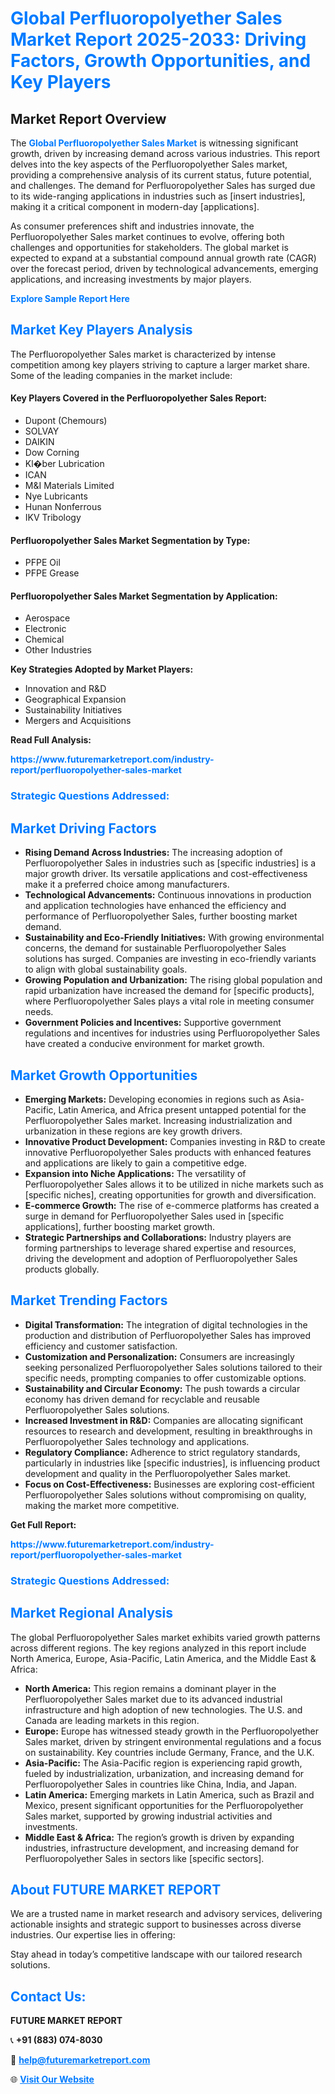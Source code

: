 <h1 style="color: #007BFF;">Global Perfluoropolyether Sales Market Report 2025-2033: Driving Factors, Growth Opportunities, and Key Players</h1>

<section id="overview">
<h2>Market Report Overview</h2>
<p>The <a href="https://www.futuremarketreport.com/industry-report/perfluoropolyether-sales-market" style="color: #007BFF; text-decoration: none;"><strong>Global Perfluoropolyether Sales Market</strong></a> is witnessing significant growth, driven by increasing demand across various industries. This report delves into the key aspects of the Perfluoropolyether Sales market, providing a comprehensive analysis of its current status, future potential, and challenges. The demand for Perfluoropolyether Sales has surged due to its wide-ranging applications in industries such as [insert industries], making it a critical component in modern-day [applications].</p>
<p>As consumer preferences shift and industries innovate, the Perfluoropolyether Sales market continues to evolve, offering both challenges and opportunities for stakeholders. The global market is expected to expand at a substantial compound annual growth rate (CAGR) over the forecast period, driven by technological advancements, emerging applications, and increasing investments by major players.</p>
</section>

<section id="overview">
<p><a href="https://www.futuremarketreport.com/request-sample/reportId=109375" style="color: #007BFF; text-decoration: none;"><strong>Explore Sample Report Here</strong></a></p>
</section>

<section id="key-players">
<h2 style="color: #007BFF;">Market Key Players Analysis</h2>
<p>The Perfluoropolyether Sales market is characterized by intense competition among key players striving to capture a larger market share. Some of the leading companies in the market include:</p>
<h4>Key Players Covered in the Perfluoropolyether Sales Report:</h4>
<ul><li>Dupont (Chemours)</li><li>SOLVAY</li><li>DAIKIN</li><li>Dow Corning</li><li>Kl�ber Lubrication</li><li>ICAN</li><li>M&amp;I Materials Limited</li><li>Nye Lubricants</li><li>Hunan Nonferrous</li><li>IKV Tribology</li></ul>
<h4>Perfluoropolyether Sales Market Segmentation by Type:</h4>
<ul><li>PFPE Oil</li><li>PFPE Grease</li></ul>

<h4>Perfluoropolyether Sales Market Segmentation by Application:</h4>
<ul><li>Aerospace</li><li>Electronic</li><li>Chemical</li><li>Other Industries</li></ul>
<p><strong>Key Strategies Adopted by Market Players:</strong></p>
<ul>
<li>Innovation and R&D</li>
<li>Geographical Expansion</li>
<li>Sustainability Initiatives</li>
<li>Mergers and Acquisitions</li>
</ul>
</section>

<section>
<p><strong>Read Full Analysis: </strong></p><a href="https://www.futuremarketreport.com/industry-report/perfluoropolyether-sales-market" style="color: #007BFF; text-decoration: none;"><strong>https://www.futuremarketreport.com/industry-report/perfluoropolyether-sales-market</strong></a>
<h3 style="color: #007BFF;">Strategic Questions Addressed:</h3>
</section>

<section id="driving-factors">
<h2 style="color: #007BFF;">Market Driving Factors</h2>
<ul>
<li><strong>Rising Demand Across Industries:</strong> The increasing adoption of Perfluoropolyether Sales in industries such as [specific industries] is a major growth driver. Its versatile applications and cost-effectiveness make it a preferred choice among manufacturers.</li>
<li><strong>Technological Advancements:</strong> Continuous innovations in production and application technologies have enhanced the efficiency and performance of Perfluoropolyether Sales, further boosting market demand.</li>
<li><strong>Sustainability and Eco-Friendly Initiatives:</strong> With growing environmental concerns, the demand for sustainable Perfluoropolyether Sales solutions has surged. Companies are investing in eco-friendly variants to align with global sustainability goals.</li>
<li><strong>Growing Population and Urbanization:</strong> The rising global population and rapid urbanization have increased the demand for [specific products], where Perfluoropolyether Sales plays a vital role in meeting consumer needs.</li>
<li><strong>Government Policies and Incentives:</strong> Supportive government regulations and incentives for industries using Perfluoropolyether Sales have created a conducive environment for market growth.</li>
</ul>
</section>

<section id="growth-opportunities">
<h2 style="color: #007BFF;">Market Growth Opportunities</h2>
<ul>
<li><strong>Emerging Markets:</strong> Developing economies in regions such as Asia-Pacific, Latin America, and Africa present untapped potential for the Perfluoropolyether Sales market. Increasing industrialization and urbanization in these regions are key growth drivers.</li>
<li><strong>Innovative Product Development:</strong> Companies investing in R&D to create innovative Perfluoropolyether Sales products with enhanced features and applications are likely to gain a competitive edge.</li>
<li><strong>Expansion into Niche Applications:</strong> The versatility of Perfluoropolyether Sales allows it to be utilized in niche markets such as [specific niches], creating opportunities for growth and diversification.</li>
<li><strong>E-commerce Growth:</strong> The rise of e-commerce platforms has created a surge in demand for Perfluoropolyether Sales used in [specific applications], further boosting market growth.</li>
<li><strong>Strategic Partnerships and Collaborations:</strong> Industry players are forming partnerships to leverage shared expertise and resources, driving the development and adoption of Perfluoropolyether Sales products globally.</li>
</ul>
</section>

<section id="trending-factors">
<h2 style="color: #007BFF;">Market Trending Factors</h2>
<ul>
<li><strong>Digital Transformation:</strong> The integration of digital technologies in the production and distribution of Perfluoropolyether Sales has improved efficiency and customer satisfaction.</li>
<li><strong>Customization and Personalization:</strong> Consumers are increasingly seeking personalized Perfluoropolyether Sales solutions tailored to their specific needs, prompting companies to offer customizable options.</li>
<li><strong>Sustainability and Circular Economy:</strong> The push towards a circular economy has driven demand for recyclable and reusable Perfluoropolyether Sales solutions.</li>
<li><strong>Increased Investment in R&D:</strong> Companies are allocating significant resources to research and development, resulting in breakthroughs in Perfluoropolyether Sales technology and applications.</li>
<li><strong>Regulatory Compliance:</strong> Adherence to strict regulatory standards, particularly in industries like [specific industries], is influencing product development and quality in the Perfluoropolyether Sales market.</li>
<li><strong>Focus on Cost-Effectiveness:</strong> Businesses are exploring cost-efficient Perfluoropolyether Sales solutions without compromising on quality, making the market more competitive.</li>
</ul>
</section>

<section>
<p><strong>Get Full Report: </strong></p><a href="https://www.futuremarketreport.com/industry-report/perfluoropolyether-sales-market" style="color: #007BFF; text-decoration: none;"><strong>https://www.futuremarketreport.com/industry-report/perfluoropolyether-sales-market</strong></a>
<h3 style="color: #007BFF;">Strategic Questions Addressed:</h3>
</section>


<section id="regional-analysis">
<h2 style="color: #007BFF;">Market Regional Analysis</h2>
<p>The global Perfluoropolyether Sales market exhibits varied growth patterns across different regions. The key regions analyzed in this report include North America, Europe, Asia-Pacific, Latin America, and the Middle East & Africa:</p>
<ul>
<li><strong>North America:</strong> This region remains a dominant player in the Perfluoropolyether Sales market due to its advanced industrial infrastructure and high adoption of new technologies. The U.S. and Canada are leading markets in this region.</li>
<li><strong>Europe:</strong> Europe has witnessed steady growth in the Perfluoropolyether Sales market, driven by stringent environmental regulations and a focus on sustainability. Key countries include Germany, France, and the U.K.</li>
<li><strong>Asia-Pacific:</strong> The Asia-Pacific region is experiencing rapid growth, fueled by industrialization, urbanization, and increasing demand for Perfluoropolyether Sales in countries like China, India, and Japan.</li>
<li><strong>Latin America:</strong> Emerging markets in Latin America, such as Brazil and Mexico, present significant opportunities for the Perfluoropolyether Sales market, supported by growing industrial activities and investments.</li>
<li><strong>Middle East & Africa:</strong> The region’s growth is driven by expanding industries, infrastructure development, and increasing demand for Perfluoropolyether Sales in sectors like [specific sectors].</li>
</ul>
</section>

<footer>
<h2 style="color: #007BFF;">About FUTURE MARKET REPORT</h2>
<p>We are a trusted name in market research and advisory services, delivering actionable insights and strategic support to businesses across diverse industries. Our expertise lies in offering:</p>

<p>Stay ahead in today’s competitive landscape with our tailored research solutions.</p>

<h2 style="color: #007BFF;">Contact Us:</h2>
<p><strong>FUTURE MARKET REPORT</strong></p>
<p>📞 <strong>+91 (883) 074-8030</strong></p>
<p>📧 <strong><a href="mailto:help@futuremarketreport.com" style="color: #007BFF;">help@futuremarketreport.com</a></strong></p>
<p>🌐 <strong><a href="https://www.futuremarketreport.com/" style="color: #007BFF;">Visit Our Website</a></strong></p>
</footer>